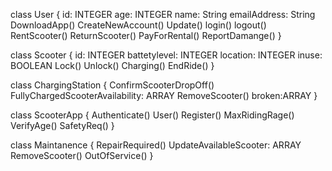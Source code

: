 class User {
    id: INTEGER
    age: INTEGER
    name: String
    emailAddress: String
    DownloadApp()
    CreateNewAccount()
    Update()
    login()
    logout()
    RentScooter()
    ReturnScooter()
    PayForRental()
    ReportDamange()
}

class Scooter {
    id: INTEGER
    battetylevel: INTEGER
    location: INTEGER
    inuse: BOOLEAN
    Lock()
    Unlock()
    Charging()
    EndRide()
}

class ChargingStation {
    ConfirmScooterDropOff()
    FullyChargedScooterAvailability: ARRAY
    RemoveScooter()
    broken:ARRAY
}

class ScooterApp {
    Authenticate()
    User()
    Register()
    MaxRidingRage() 
    VerifyAge()
    SafetyReq()
}

class Maintanence {
    RepairRequired()
    UpdateAvailableScooter: ARRAY
    RemoveScooter()
    OutOfService()
}